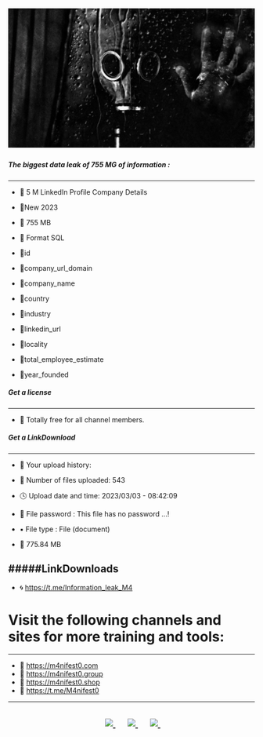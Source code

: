 # ![Locations](https://raw.githubusercontent.com/attakercyebr/240GB-cookie/main/1.jpg) 


##### The biggest data leak of 755 MG of information :
----------------------
- 🎁 5 M LinkedIn Profile Company Details

- 🎁New 2023 

- 🎁 755 MB

- 🎁 Format SQL

- 🎁id

- 🎁company_url_domain

- 🎁company_name

- 🎁country

- 🎁industry

- 🎁linkedin_url

- 🎁locality

- 🎁total_employee_estimate

- 🎁year_founded

##### Get a license
----------------------
- 🎁 Totally free for all channel members.

##### Get a LinkDownload
----------------------
- 📂 Your upload history:

- 📍 Number of files uploaded: 543

- 🕓 Upload date and time: 2023/03/03 - 08:42:09

- 🔐 File password : This file has no password ...!

- ▪️ File type : File (document)

- 💾 775.84 MB

#####LinkDownloads
----------------------

- 🌀 https://t.me/Information_leak_M4

# Visit the following channels and sites for more training and tools:
----------------------
- 🔞 https://m4nifest0.com
- 🔞 https://m4nifest0.group
- 🔞 https://m4nifest0.shop
- 🔞 https://t.me/M4nifest0

----------------------

<h2>
<p align="center">	
</a>&nbsp;&nbsp;&nbsp;&nbsp;
	<a href="https://t.me/M4nifest0">
		<img src="https://img.shields.io/badge/Telegram-%23000000.svg?&style=for-the-badge&logo=Telegram&logoColor=white" />
	</a>&nbsp;&nbsp;&nbsp;&nbsp;
	<a href="https://twitter.com/_M4nifest0_">
		<img src="https://img.shields.io/badge/twitter-%231DA1F2.svg?&style=for-the-badge&logo=twitter&logoColor=white" />
	</a>&nbsp;&nbsp;&nbsp;&nbsp;
	<a href="https://m4nifest0.com">
		<img src="https://img.shields.io/badge/WebSite-%234A154B.svg?&style=for-the-badge&logo=slack&logoColor=white" />
	</a>&nbsp;&nbsp;&nbsp;&nbsp;
</p>
